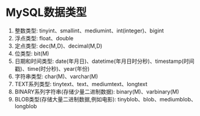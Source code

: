# MySQL数据类型

1. 整数类型: tinyint、smallint、mediumint、int(integer)、bigint
2. 浮点类型: float、double
3. 定点类型: dec(M,D)、decimal(M,D)
4. 位类型: bit(M)
5. 日期和时间类型: date(年月日)、datetime(年月日时分秒)、timestamp(时间戳)、time(时分秒)、year(年份)
6. 字符串类型: char(M)、varchar(M)
7. TEXT系列类型: tinytext、text、mediumtext、longtext
8. BINARY系列字符串(存储少量二进制数据): binary(M)、varbinary(M)
9. BLOB类型(存储大量二进制数据,例如电影): tinyblob、blob、mediumblob、longblob
